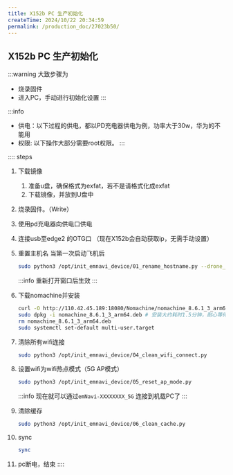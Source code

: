 ```yaml
---
title: X152b PC 生产初始化
createTime: 2024/10/22 20:34:59
permalink: /production_doc/27023b50/
---
```


## X152b PC 生产初始化

:::warning
大致步骤为
- 烧录固件
- 进入PC，手动进行初始化设置
:::

:::info
- 供电：以下过程的供电，都以PD充电器供电为例，功率大于30w，华为的不能用
- 权限: 以下操作大部分需要root权限。
:::

:::: steps
1. 下载镜像
    <LinkCard title="镜像下载" href="https://pan.baidu.com/s/1gCpzRgslIaQBB8V8f3iHUQ?pwd=5ugn" description="百度云密码: 5ugn" />
    1. 准备u盘，确保格式为exfat，若不是请格式化成exfat
    1. 下载镜像，并放到U盘中
2. 烧录固件。（Write）
    <LinkCard title="USB 有线刷固件" href="/article/1zbyaj5c/#dump-%E4%B8%8E-write" description="请看Write" />

3. 使用pd充电器向供电口供电 
4. 连接usb至edge2 的OTG口 （现在X152b会自动获取ip，无需手动设置）
5. 重置主机名
    当第一次启动飞机后
    ```bash
    sudo python3 /opt/init_emnavi_device/01_rename_hostname.py --drone_type X152b --px4_sys_id 1
    ```
    :::info
    重新打开窗口后生效
    :::
6. 下载nomachine并安装
    ```bash
    curl -O http://110.42.45.189:18080/Nomachine/nomachine_8.6.1_3_arm64.deb  
    sudo dpkg -i nomachine_8.6.1_3_arm64.deb # 安装大约耗时1.5分钟，耐心等待
    rm nomachine_8.6.1_3_arm64.deb
    sudo systemctl set-default multi-user.target
    ```
7. 清除所有wifi连接
    ```bash
    sudo python3 /opt/init_emnavi_device/04_clean_wifi_connect.py
    ```
8. 设置wifi为wifi热点模式（5G AP模式）
    ```bash
    sudo python3 /opt/init_emnavi_device/05_reset_ap_mode.py
    ```
    :::info
    现在就可以通过`emNavi-XXXXXXXX_5G` 连接到机载PC了
    :::
9. 清除缓存
    ```bash
    sudo python3 /opt/init_emnavi_device/06_clean_cache.py
    ```
10. sync
    ```bash
    sync
    ```
11. pc断电，结束
::::
